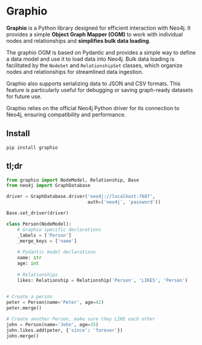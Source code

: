 # Graphio

**Graphio** is a Python library designed for efficient interaction with Neo4j.
It provides a simple **Object Graph Mapper (OGM)** to work with
individual nodes and relationships and **simplifies bulk data loading**.

The graphio OGM is based on Pydantic and provides a simple way to define a data
model and use it to load data into Neo4j.
Bulk data loading is facilitated by the `NodeSet` and `RelationshipSet` classes,
which organize nodes and relationships for streamlined data ingestion.

Graphio also supports serializing data to JSON and CSV formats. This feature
is particularly useful for debugging or
saving graph-ready datasets for future use.

Graphio relies on the official Neo4j Python driver for its connection to Neo4j,
ensuring compatibility and performance.

## Install

```shell
pip install graphio
```

## tl;dr

```python
from graphio import NodeModel, Relationship, Base
from neo4j import GraphDatabase

driver = GraphDatabase.driver('neo4j://localhost:7687',
                              auth=('neo4j', 'password'))

Base.set_driver(driver)

class Person(NodeModel):
    # Graphio specific declarations
    _labels = ['Person']
    _merge_keys = ['name']
    
    # Pydantic model declarations
    name: str
    age: int
    
    # Relationships
    likes: Relationship = Relationship('Person', 'LIKES', 'Person')
            

# Create a person
peter = Person(name='Peter', age=42)
peter.merge()

# Create another Person, make sure they LIKE each other
john = Person(name='John', age=35)
john.likes.add(peter, {'since': 'forever'})
john.merge()

```